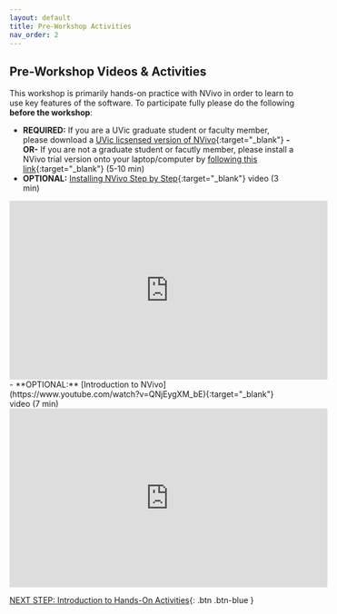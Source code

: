 ```yaml
---
layout: default
title: Pre-Workshop Activities
nav_order: 2
---
```

## Pre-Workshop Videos & Activities
This workshop is primarily hands-on practice with NVivo in order to learn to use key features of the software. To participate fully please do the following **before the workshop**:

- **REQUIRED:** If you are a UVic graduate student or faculty member, please download a [UVic licsensed version of NVivo](https://uvic.onthehub.com/WebStore/Security/SignIn.aspx?rurl=%2fWebStore%2fProductsByMajorVersionList.aspx%3f){:target="_blank"} **-OR-** If you are not a graduate student or facutly member, please install a NVivo trial version onto your laptop/computer by [following this link](https://portal.mynvivo.com/shop/trial?plt=34.2.1.15.0&_ga=2.43385251.728014482.1607453245-1282095809.1600286856){:target="_blank"} (5-10 min)<br>
- **OPTIONAL:** [Installing NVivo Step by Step](https://www.youtube.com/watch?v=o8hqZ6i43dY){:target="_blank"} video (3 min)<br>
<iframe width="560" height="315" src="https://www.youtube.com/embed/o8hqZ6i43dY" title="YouTube video player" frameborder="0" allow="accelerometer; autoplay; clipboard-write; encrypted-media; gyroscope; picture-in-picture" allowfullscreen></iframe>
- **OPTIONAL:** [Introduction to NVivo](https://www.youtube.com/watch?v=QNjEygXM_bE){:target="_blank"} video (7 min)<br>
<iframe width="560" height="315" src="https://www.youtube.com/embed/QNjEygXM_bE" title="YouTube video player" frameborder="0" allow="accelerometer; autoplay; clipboard-write; encrypted-media; gyroscope; picture-in-picture" allowfullscreen></iframe>

[NEXT STEP: Introduction to Hands-On Activities](activities-intro.html){: .btn .btn-blue }
